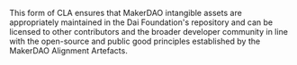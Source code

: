 This form of CLA ensures that MakerDAO intangible assets are appropriately maintained in the Dai Foundation's repository and can be licensed to other contributors and the broader developer community in line with the open-source and public good principles established by the MakerDAO Alignment Artefacts.
